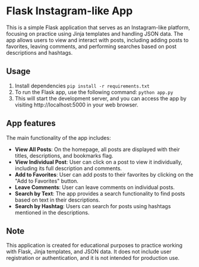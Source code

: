 # Flask Instagram-like App

This is a simple Flask application that serves as an Instagram-like platform, focusing on practice using Jinja templates and handling JSON data. The app allows users to view and interact with posts, including adding posts to favorites, leaving comments, and performing searches based on post descriptions and hashtags.


## Usage

1. Install dependencies `pip install -r requirements.txt`
2. To run the Flask app, use the following command: `python app.py`
3. This will start the development server, and you can access the app by visiting http://localhost:5000 in your web browser.

## App features

The main functionality of the app includes:
- **View All Posts**: On the homepage, all posts are displayed with their titles, descriptions, and bookmarks flag.
- **View Individual Post**: User can click on a post to view it individually, including its full description and comments.
- **Add to Favorites**: User can add posts to their favorites by clicking on the "Add to Favorites" button.
- **Leave Comments**: User can leave comments on individual posts.
- **Search by Text**: The app provides a search functionality to find posts based on text in their descriptions.
- **Search by Hashtag**: Users can search for posts using hashtags mentioned in the descriptions.

## Note
This application is created for educational purposes to practice working with Flask, Jinja templates, and JSON data. It does not include user registration or authentication, and it is not intended for production use.
